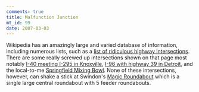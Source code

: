 ```yaml
--- 
comments: true
title: Malfunction Junction
mt_id: 99
date: 2007-03-03
---
```

Wikipedia has an amazingly large and varied database of information, including numerous lists, such as a [list of ridiculous highway intersections](http://en.wikipedia.org/wiki/Malfunction_Junction).  There are some really screwed up intersections shown on that page most notably [I-40 meeting I-295 in Knoxville](http://maps.google.com/maps?q=Knoxville+TN&ll=35.968559,-83.928831&spn=0.007086,0.017231&t=h),    [I-96 with highway 39 in Detroit](http://maps.google.com/maps?q=Detroit+MI&ll=42.378733,-83.216962&spn=0.003448,0.007328&t=h),  and the local-to-me [Springfield Mixing Bowl](http://maps.google.com/maps?ie=UTF8&lr=lang_en&om=1&z=15&ll=38.784197,-77.172303&spn=0.027632,0.066133&t=h).  None of these intersections, however, can shake a stick at Swindon's [Magic Roundabout](http://en.wikipedia.org/wiki/Magic_Roundabout_%28Swindon%29) which is a single large central roundabout with 5 feeder roundabouts.
